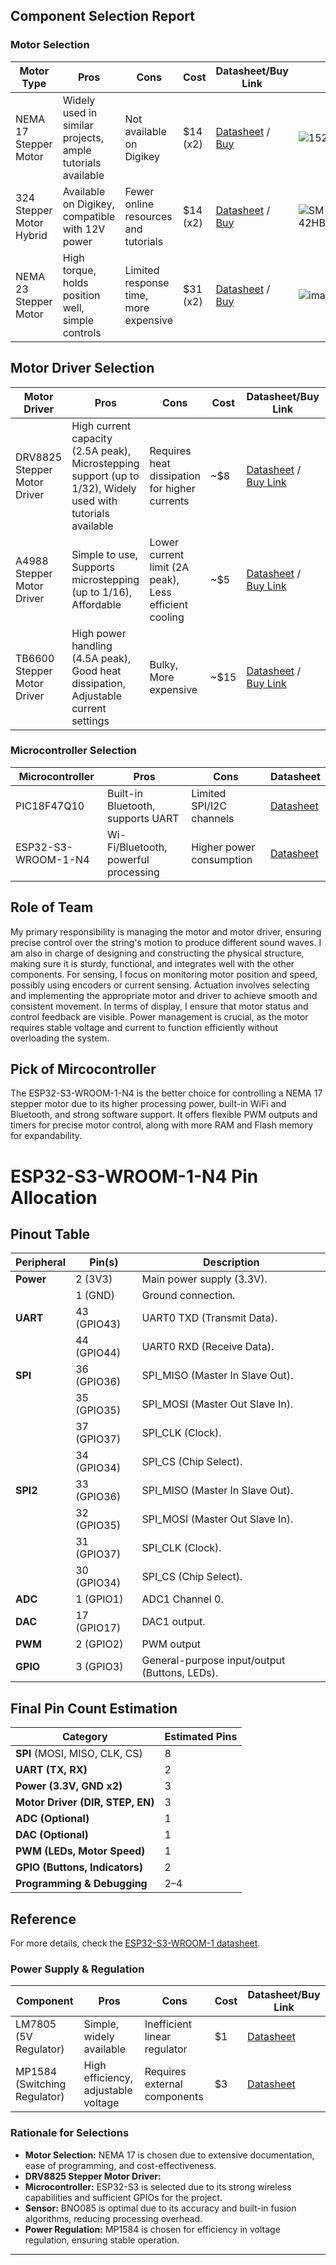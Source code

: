 ## Component Selection Report

### Motor Selection
| Motor Type | Pros | Cons | Cost | Datasheet/Buy Link | Pictuere |
|------------|------|------|------|--------------------| --- |
| NEMA 17 Stepper Motor | Widely used in similar projects, ample tutorials available | Not available on Digikey | $14 (x2) | [Datasheet](https://pages.pbclinear.com/rs/909-BFY-775/images/Data-Sheet-Stepper-Motor-Support.pdf) / [Buy](https://www.amazon.com/STEPPERONLINE-Stepper-Bipolar-Connector-compatible/dp/B00PNEQKC0/) | ![1528_324](https://github.com/user-attachments/assets/f9ac0fa9-f200-491b-89f6-a2ba6b77fc1f) |
| 324 Stepper Motor Hybrid | Available on Digikey, compatible with 12V power | Fewer online resources and tutorials | $14 (x2) | [Datasheet](https://cdn-shop.adafruit.com/product-files/324/C140-A+datasheet.jpg) / [Buy](https://www.digikey.com/en/products/detail/adafruit-industries-llc/324/5022791) | ![SM-42HB34F08AB_web(640x640)](https://github.com/user-attachments/assets/dea06de5-138a-4b8b-bfbd-8bd6141bd081) |
| NEMA 23 Stepper Motor | High torque, holds position well, simple controls | Limited response time, more expensive | $31 (x2) | [Datasheet](https://cdn-shop.adafruit.com/product-files/5117/5117_Stepper_Motor_Data_Sheet.pdf) / [Buy](https://www.digikey.com/en/products/detail/adafruit-industries-llc/5117/14639999) | ![images](https://github.com/user-attachments/assets/94a10a92-74e1-408c-889b-1617955560cd)|


## Motor Driver Selection

| Motor Driver | Pros | Cons | Cost | Datasheet/Buy Link | Picture |
|-------------|------|------|------|---------------------| ----- |
| DRV8825 Stepper Motor Driver | High current capacity (2.5A peak), Microstepping support (up to 1/32), Widely used with tutorials available | Requires heat dissipation for higher currents | ~$8 | [Datasheet](https://www.ti.com/lit/ds/symlink/drv8825.pdf) / [Buy Link](https://www.digikey.com/en/products/detail/soldered-electronics/333000/21293657?gclsrc=aw.ds&&utm_adgroup=&utm_source=google&utm_medium=cpc&utm_campaign=PMax%20Shopping_Product_Low%20ROAS%20Categories&utm_term=&utm_content=&utm_id=go_cmp-20243063506_adg-_ad-__dev-c_ext-_prd-21293657_sig-CjwKCAiA2JG9BhAuEiwAH_zf3sFXmcbqJmnJGvzkRu3IseDg62oV99ovmgCdY3IPeuIMjStmdnqLUBoCEgYQAvD_BwE&gad_source=1&gclid=CjwKCAiA2JG9BhAuEiwAH_zf3sFXmcbqJmnJGvzkRu3IseDg62oV99ovmgCdY3IPeuIMjStmdnqLUBoCEgYQAvD_BwE&gclsrc=aw.ds) | ![download](https://github.com/user-attachments/assets/7c3105ec-3c36-4e0b-98a5-49d55abe30a3) |
| A4988 Stepper Motor Driver | Simple to use, Supports microstepping (up to 1/16), Affordable | Lower current limit (2A peak), Less efficient cooling | ~$5 | [Datasheet](https://www.allegromicro.com/en/products/motor-driver-ics/stepper-motor-drivers/a4988) / [Buy Link]([https://www.pololu.com/product/1182](https://www.digikey.com/en/products/detail/sparkfun-electronics/ROB-25167/24344242?gclsrc=aw.ds&&utm_adgroup=&utm_source=google&utm_medium=cpc&utm_campaign=PMax%20Shopping_Product_Low%20ROAS%20Categories&utm_term=&utm_content=&utm_id=go_cmp-20243063506_adg-_ad-__dev-c_ext-_prd-24344242_sig-CjwKCAiA2JG9BhAuEiwAH_zf3qcGVJedvwRn-y8ilG4FhOo5tDn2i65Xoz3EPm65dnZ8VAwSDjOWiBoCrF0QAvD_BwE&gad_source=1&gclid=CjwKCAiA2JG9BhAuEiwAH_zf3qcGVJedvwRn-y8ilG4FhOo5tDn2i65Xoz3EPm65dnZ8VAwSDjOWiBoCrF0QAvD_BwE&gclsrc=aw.ds)) | ![download](https://github.com/user-attachments/assets/17f12af7-2d7b-4931-8970-5298028744af) |
| TB6600 Stepper Motor Driver | High power handling (4.5A peak), Good heat dissipation, Adjustable current settings | Bulky, More expensive | ~$15 | [Datasheet](https://www.makerguides.com/tb6600-stepper-motor-driver-arduino-tutorial/) / [Buy Link]([https://www.amazon.com/dp/B07G6GLVZJ](https://www.digikey.com/en/products/detail/sparkfun-electronics/ROB-12779/5318750?gclsrc=aw.ds&&utm_adgroup=&utm_source=google&utm_medium=cpc&utm_campaign=PMax%20Shopping_Product_Low%20ROAS%20Categories&utm_term=&utm_content=&utm_id=go_cmp-20243063506_adg-_ad-__dev-c_ext-_prd-5318750_sig-CjwKCAiA2JG9BhAuEiwAH_zf3qbPbYKqVUgfbv-5TnFCnnvAWt0CMkMOpD5Yflntf6emcP1e8X5nVRoCOygQAvD_BwE&gad_source=1&gclid=CjwKCAiA2JG9BhAuEiwAH_zf3qbPbYKqVUgfbv-5TnFCnnvAWt0CMkMOpD5Yflntf6emcP1e8X5nVRoCOygQAvD_BwE&gclsrc=aw.ds)) | ![71S3eHs-EbL _AC_UL320_](https://github.com/user-attachments/assets/56aa2519-5672-41d3-ad8b-46785ce4ea2d) |

### Microcontroller Selection
| Microcontroller | Pros | Cons  | Datasheet |
|-----------------|------|------|------|
| PIC18F47Q10 | Built-in Bluetooth, supports UART | Limited SPI/I2C channels  | [Datasheet](https://www.infineon.com/dgdl/Infineon-CY8C4248LQI-BL583-DataSheet-v06_00-EN.pdf?fileId=8ac78c8c7ddc01d7017e2c2187d472b7) |
| ESP32-S3-WROOM-1-N4 | Wi-Fi/Bluetooth, powerful processing | Higher power consumption | [Datasheet](https://www.espressif.com/sites/default/files/documentation/esp32-s3-wroom-1_datasheet_en.pdf) |

## Role of Team
My primary responsibility is managing the motor and motor driver, ensuring precise control over the string's motion to produce different sound waves. I am also in charge of designing and constructing the physical structure, making sure it is sturdy, functional, and integrates well with the other components. For sensing, I focus on monitoring motor position and speed, possibly using encoders or current sensing. Actuation involves selecting and implementing the appropriate motor and driver to achieve smooth and consistent movement. In terms of display, I ensure that motor status and control feedback are visible. Power management is crucial, as the motor requires stable voltage and current to function efficiently without overloading the system.

## Pick of Mircocontroller
The ESP32-S3-WROOM-1-N4 is the better choice for controlling a NEMA 17 stepper motor due to its higher processing power, built-in WiFi and Bluetooth, and strong software support. It offers flexible PWM outputs and timers for precise motor control, along with more RAM and Flash memory for expandability.

# ESP32-S3-WROOM-1-N4 Pin Allocation

## Pinout Table

| **Peripheral**   | **Pin(s)**  | **Description**                            |
|------------------|------------|--------------------------------------------|
| **Power**        | 2 (3V3)    | Main power supply (3.3V).                 |
|                  | 1 (GND)    | Ground connection.                         |
| **UART**         | 43 (GPIO43)| UART0 TXD (Transmit Data).                 |
|                  | 44 (GPIO44)| UART0 RXD (Receive Data).                 |
| **SPI**          | 36 (GPIO36)| SPI_MISO (Master In Slave Out).           |
|                  | 35 (GPIO35)| SPI_MOSI (Master Out Slave In).           |
|                  | 37 (GPIO37)| SPI_CLK (Clock).                          |
|                  | 34 (GPIO34)| SPI_CS (Chip Select).                     |
| **SPI2**         | 33 (GPIO36)| SPI_MISO (Master In Slave Out).           |
|                  | 32 (GPIO35)| SPI_MOSI (Master Out Slave In).           |
|                  | 31 (GPIO37)| SPI_CLK (Clock).                          |
|                  | 30 (GPIO34)| SPI_CS (Chip Select).                     |
| **ADC**          | 1 (GPIO1)  | ADC1 Channel 0.                            |
| **DAC**          | 17 (GPIO17)| DAC1 output.                               |
| **PWM**          | 2 (GPIO2)  | PWM output                               |
| **GPIO**         | 3 (GPIO3)  | General-purpose input/output (Buttons, LEDs). |

## Final Pin Count Estimation

| **Category**             | **Estimated Pins** |
|-------------------------|-------------------|
| **SPI** (MOSI, MISO, CLK, CS) | 8 |
| **UART (TX, RX)**       | 2 |
| **Power (3.3V, GND x2)** | 3 |
| **Motor Driver (DIR, STEP, EN)** | 3 |
| **ADC (Optional)**       | 1 |
| **DAC (Optional)**       | 1 |
| **PWM (LEDs, Motor Speed)** | 1 |
| **GPIO (Buttons, Indicators)** | 2 |
| **Programming & Debugging** | 2–4 |


## Reference
For more details, check the [ESP32-S3-WROOM-1 datasheet](https://www.espressif.com/sites/default/files/documentation/esp32-s3-wroom-1_wroom-1u_datasheet_en.pdf).


### Power Supply & Regulation
| Component | Pros | Cons | Cost | Datasheet/Buy Link |
|-----------|------|------|------|--------------------|
| LM7805 (5V Regulator) | Simple, widely available | Inefficient linear regulator | $1 | [Datasheet](https://www.ti.com/lit/ds/symlink/lm7805.pdf) |
| MP1584 (Switching Regulator) | High efficiency, adjustable voltage | Requires external components | $3 | [Datasheet](https://www.monolithicpower.com/en/documentview/productdocument/index/version/2/document_type/Datasheet/lang/en/sku/MP1584) |

### Rationale for Selections
- **Motor Selection:** NEMA 17 is chosen due to extensive documentation, ease of programming, and cost-effectiveness.
- **DRV8825 Stepper Motor Driver:**  
- **Microcontroller:** ESP32-S3 is selected due to its strong wireless capabilities and sufficient GPIOs for the project.
- **Sensor:** BNO085 is optimal due to its accuracy and built-in fusion algorithms, reducing processing overhead.
- **Power Regulation:** MP1584 is chosen for efficiency in voltage regulation, ensuring stable operation.

---

